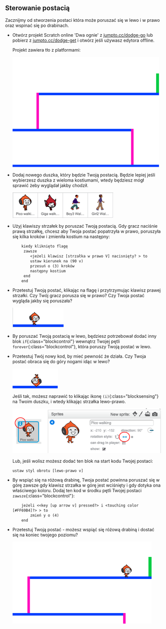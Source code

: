 ## Sterowanie postacią

Zacznijmy od stworzenia postaci która może poruszać się w lewo i w prawo oraz wspinać się po drabinach.

+ Otwórz projekt Scratch online 'Dwa ognie' z <a href="http://jumpto.cc/dodge-go" target="_blank">jumpto.cc/dodge-go</a> lub pobierz z <a href="http://jumpto.cc/dodge-get" target="_blank">jumpto.cc/dodge-get</a> i otwórz jeśli używasz edytora offline.
    
    Projekt zawiera tło z platformami:
    
    ![screenshot](images/dodge-background.png)

+ Dodaj nowego duszka, który będzie Twoją postacią. Będzie lepiej jeśli wybierzesz duszka z wieloma kostiumami, wtedy będziesz mógł sprawić żeby wyglądał jakby chodził.
    
    ![screenshot](images/dodge-characters.png)

+ Użyj klawiszy strzałek by poruszać Twoją postacią. Gdy gracz naciśnie prawą strzałkę, chcesz aby Twoja postać popatrzyła w prawo, poruszyła się kilka kroków i zmieniła kostium na następny:
    
    ```blocks
        kiedy kliknięto flagę
         zawsze
            <jeżeli klawisz [strzałka w prawo V] nacisnięty? > to
            ustaw kierunek na (90 v)
            przesuń o (3) kroków
            następny kostium
         end
        end
    ```

+ Przetestuj Twoją postać, klikając na flagę i przytrzymując klawisz prawej strzałki. Czy Twój gracz porusza się w prawo? Czy Twoja postać wygląda jakby się poruszała?
    
    ![screenshot](images/dodge-walking.png)

+ By poruszać Twoją postacią w lewo, będziesz potrzebował dodać inny blok `if`{:class="blockcontrol"} wewnątrz Twojej pętli `forever`{:class="blockcontrol"}, która poruszy Twoją postać w lewo.

+ Przetestuj Twój nowy kod, by mieć pewność że działa. Czy Twoja postać obraca się do góry nogami idąc w lewo?
    
    ![screenshot](images/dodge-upside-down.png)
    
    Jeśli tak, możesz naprawić to klikając ikonę `(i)`{:class="blocksensing"} na Twoim duszku, i wtedy klikając strzałka lewo-prawo.
    
    ![screenshot](images/dodge-left-right.png)
    
    Lub, jeśli wolisz możesz dodać ten blok na start kodu Twojej postaci:
    
    ```scratch
    ustaw styl obrotu [lewo-prawo v]
    ```

+ By wspiąć się na różową drabinę, Twoja postać powinna poruszać się w górę zawsze gdy klawisz strzałka w górę jest wciśnięty i gdy dotyka ona właściwego koloru. Dodaj ten kod w środku pętli Twojej postaci `zawsze`{:class="blockcontrol"}:
    
    ```blocks
        jeżeli <<key [up arrow v] pressed?> i <touching color [#FF69B4]?> > to
            zmień y o (4)
        end
    ```

+ Przetestuj Twoją postać - możesz wspiąć się różową drabiną i dostać się na koniec twojego poziomu?
    
    ![screenshot](images/dodge-test-character.png)